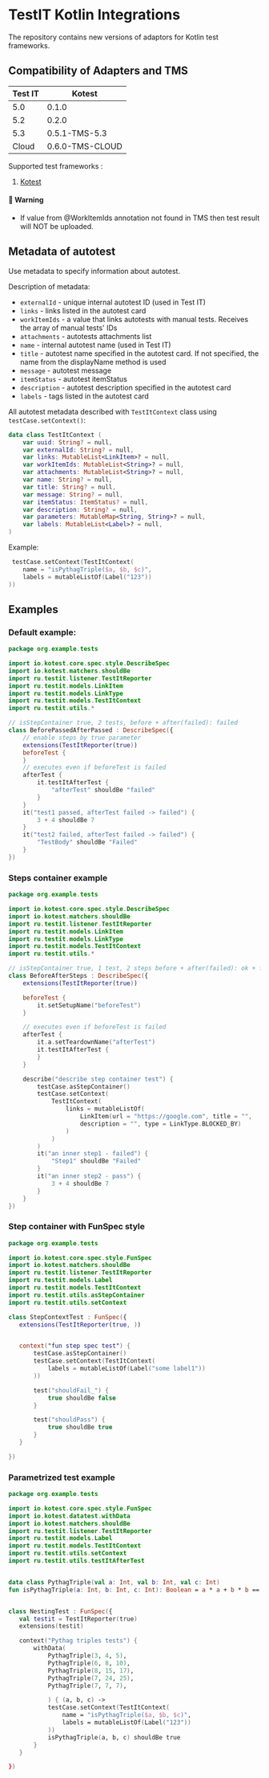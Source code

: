 # TestIT Kotlin Integrations
The repository contains new versions of adaptors for Kotlin test frameworks.

## Compatibility of Adapters and TMS

| Test IT | Kotest          |
|---------|-----------------|
| 5.0     | 0.1.0           |
| 5.2     | 0.2.0           |
| 5.3     | 0.5.1-TMS-5.3   |
| Cloud   | 0.6.0-TMS-CLOUD |

Supported test frameworks :
 1. [Kotest](https://kotest.io/docs/framework/framework.html)


#### 🚀 Warning
- If value from @WorkItemIds annotation not found in TMS then test result will NOT be uploaded.


## Metadata of autotest

Use metadata to specify information about autotest.


Description of metadata:

* `externalId` - unique internal autotest ID (used in Test IT)
* `links` - links listed in the autotest card
* `workItemIds` - a value that links autotests with manual tests. Receives the array of manual tests' IDs
* `attachments` - autotests attachments list
* `name` - internal autotest name (used in Test IT)
* `title` - autotest name specified in the autotest card. If not specified, the name from the displayName method is used
* `message` - autotest message
* `itemStatus` - autotest itemStatus 
* `description` - autotest description specified in the autotest card
* `labels` - tags listed in the autotest card


All autotest metadata described with `TestItContext` class using `testCase.setContext()`: 

```kotlin
data class TestItContext (
    var uuid: String? = null,
    var externalId: String? = null,
    var links: MutableList<LinkItem>? = null,
    var workItemIds: MutableList<String>? = null,
    var attachments: MutableList<String>? = null,
    var name: String? = null,
    var title: String? = null,
    var message: String? = null,
    var itemStatus: ItemStatus? = null,
    var description: String? = null,
    var parameters: MutableMap<String, String>? = null,
    var labels: MutableList<Label>? = null,
)
```

Example: 

```kotlin
 testCase.setContext(TestItContext(
    name = "isPythagTriple($a, $b, $c)",
    labels = mutableListOf(Label("123"))
))
```



## Examples

### Default example:

```kotlin
package org.example.tests

import io.kotest.core.spec.style.DescribeSpec
import io.kotest.matchers.shouldBe
import ru.testit.listener.TestItReporter
import ru.testit.models.LinkItem
import ru.testit.models.LinkType
import ru.testit.models.TestItContext
import ru.testit.utils.*

// isStepContainer true, 2 tests, before + after(failed): failed
class BeforePassedAfterPassed : DescribeSpec({
    // enable steps by true parameter
    extensions(TestItReporter(true))
    beforeTest {
    }
    // executes even if beforeTest is failed
    afterTest {
        it.testItAfterTest {
            "afterTest" shouldBe "failed"
        }
    }
    it("test1 passed, afterTest failed -> failed") {
        3 + 4 shouldBe 7
    }
    it("test2 failed, afterTest failed -> failed") {
        "TestBody" shouldBe "Failed"
    }
})

```


### Steps container example

```kotlin
package org.example.tests

import io.kotest.core.spec.style.DescribeSpec
import io.kotest.matchers.shouldBe
import ru.testit.listener.TestItReporter
import ru.testit.models.LinkItem
import ru.testit.models.LinkType
import ru.testit.models.TestItContext
import ru.testit.utils.*

// isStepContainer true, 1 test, 2 steps before + after(failed): ok + failed
class BeforeAfterSteps : DescribeSpec({
    extensions(TestItReporter(true))

    beforeTest {
        it.setSetupName("beforeTest")
    }

    // executes even if beforeTest is failed
    afterTest {
        it.a.setTeardownName("afterTest")
        it.testItAfterTest {
        }
    }

    describe("describe step container test") {
        testCase.asStepContainer()
        testCase.setContext(
            TestItContext(
                links = mutableListOf(
                    LinkItem(url = "https://google.com", title = "",
                    description = "", type = LinkType.BLOCKED_BY)
                )
            )
        )
        it("an inner step1 - failed") {
            "Step1" shouldBe "Failed"
        }
        it("an inner step2 - pass") {
            3 + 4 shouldBe 7
        }
    }
})
```

### Step container with FunSpec style

```kotlin
package org.example.tests

import io.kotest.core.spec.style.FunSpec
import io.kotest.matchers.shouldBe
import ru.testit.listener.TestItReporter
import ru.testit.models.Label
import ru.testit.models.TestItContext
import ru.testit.utils.asStepContainer
import ru.testit.utils.setContext

class StepContextTest : FunSpec({
   extensions(TestItReporter(true, ))


   context("fun step spec test") {
       testCase.asStepContainer()
       testCase.setContext(TestItContext(
           labels = mutableListOf(Label("some label1"))
       ))

       test("shouldFail_") {
           true shouldBe false
       }

       test("shouldPass") {
           true shouldBe true
       }
   }

})

```

### Parametrized test example

```kotlin
package org.example.tests

import io.kotest.core.spec.style.FunSpec
import io.kotest.datatest.withData
import io.kotest.matchers.shouldBe
import ru.testit.listener.TestItReporter
import ru.testit.models.Label
import ru.testit.models.TestItContext
import ru.testit.utils.setContext
import ru.testit.utils.testItAfterTest


data class PythagTriple(val a: Int, val b: Int, val c: Int)
fun isPythagTriple(a: Int, b: Int, c: Int): Boolean = a * a + b * b == c * c


class NestingTest : FunSpec({
   val testit = TestItReporter(true)
   extensions(testit)

   context("Pythag triples tests") {
       withData(
           PythagTriple(3, 4, 5),
           PythagTriple(6, 8, 10),
           PythagTriple(8, 15, 17),
           PythagTriple(7, 24, 25),
           PythagTriple(7, 7, 7),

           ) { (a, b, c) ->
           testCase.setContext(TestItContext(
               name = "isPythagTriple($a, $b, $c)",
               labels = mutableListOf(Label("123"))
           ))
           isPythagTriple(a, b, c) shouldBe true
       }
   }

})
```